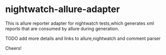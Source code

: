 # nightwatch-allure-adapter
This is allure reporter adapter for nightwatch tests,which generates xml reports that are consumed by allure during generation.

TODO add more details and links to allure,nightwatch and comment parser

Cheers!
